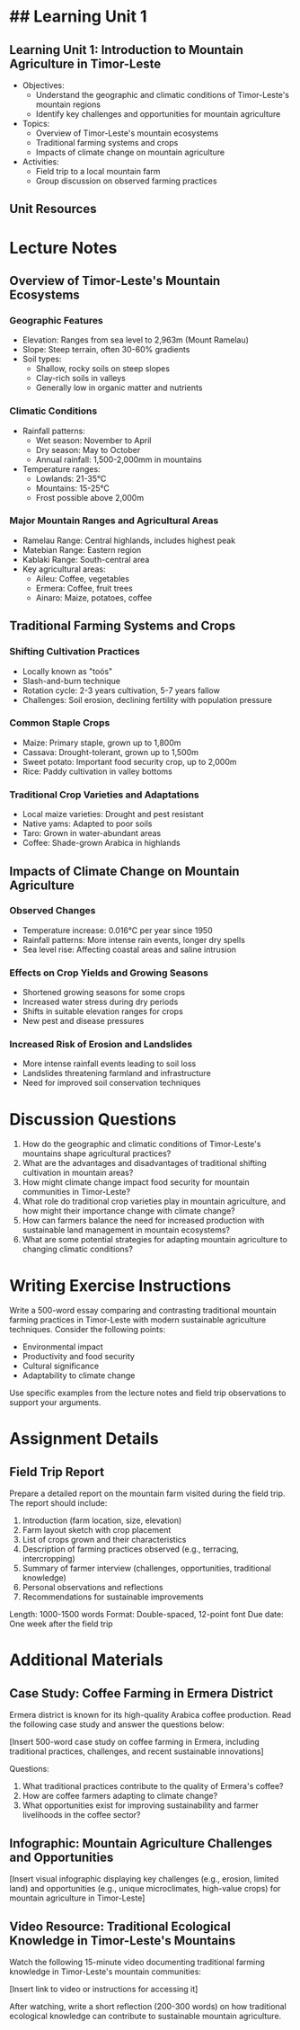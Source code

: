 # ## Learning Unit 1

## Learning Unit 1: Introduction to Mountain Agriculture in Timor-Leste
- Objectives:
  * Understand the geographic and climatic conditions of Timor-Leste's mountain regions
  * Identify key challenges and opportunities for mountain agriculture
- Topics:
  * Overview of Timor-Leste's mountain ecosystems  
  * Traditional farming systems and crops
  * Impacts of climate change on mountain agriculture
- Activities:
  * Field trip to a local mountain farm
  * Group discussion on observed farming practices

## Unit Resources

# Lecture Notes

## Overview of Timor-Leste's Mountain Ecosystems

### Geographic Features
- Elevation: Ranges from sea level to 2,963m (Mount Ramelau)
- Slope: Steep terrain, often 30-60% gradients
- Soil types: 
  - Shallow, rocky soils on steep slopes
  - Clay-rich soils in valleys
  - Generally low in organic matter and nutrients

### Climatic Conditions
- Rainfall patterns:
  - Wet season: November to April
  - Dry season: May to October
  - Annual rainfall: 1,500-2,000mm in mountains
- Temperature ranges:
  - Lowlands: 21-35°C
  - Mountains: 15-25°C
  - Frost possible above 2,000m

### Major Mountain Ranges and Agricultural Areas
- Ramelau Range: Central highlands, includes highest peak
- Matebian Range: Eastern region
- Kablaki Range: South-central area
- Key agricultural areas:
  - Aileu: Coffee, vegetables
  - Ermera: Coffee, fruit trees
  - Ainaro: Maize, potatoes, coffee

## Traditional Farming Systems and Crops

### Shifting Cultivation Practices
- Locally known as "toós"
- Slash-and-burn technique
- Rotation cycle: 2-3 years cultivation, 5-7 years fallow
- Challenges: Soil erosion, declining fertility with population pressure

### Common Staple Crops
- Maize: Primary staple, grown up to 1,800m
- Cassava: Drought-tolerant, grown up to 1,500m
- Sweet potato: Important food security crop, up to 2,000m
- Rice: Paddy cultivation in valley bottoms

### Traditional Crop Varieties and Adaptations
- Local maize varieties: Drought and pest resistant
- Native yams: Adapted to poor soils
- Taro: Grown in water-abundant areas
- Coffee: Shade-grown Arabica in highlands

## Impacts of Climate Change on Mountain Agriculture

### Observed Changes
- Temperature increase: 0.016°C per year since 1950
- Rainfall patterns: More intense rain events, longer dry spells
- Sea level rise: Affecting coastal areas and saline intrusion

### Effects on Crop Yields and Growing Seasons
- Shortened growing seasons for some crops
- Increased water stress during dry periods
- Shifts in suitable elevation ranges for crops
- New pest and disease pressures

### Increased Risk of Erosion and Landslides
- More intense rainfall events leading to soil loss
- Landslides threatening farmland and infrastructure
- Need for improved soil conservation techniques

# Discussion Questions

1. How do the geographic and climatic conditions of Timor-Leste's mountains shape agricultural practices?
2. What are the advantages and disadvantages of traditional shifting cultivation in mountain areas?
3. How might climate change impact food security for mountain communities in Timor-Leste?
4. What role do traditional crop varieties play in mountain agriculture, and how might their importance change with climate change?
5. How can farmers balance the need for increased production with sustainable land management in mountain ecosystems?
6. What are some potential strategies for adapting mountain agriculture to changing climatic conditions?

# Writing Exercise Instructions

Write a 500-word essay comparing and contrasting traditional mountain farming practices in Timor-Leste with modern sustainable agriculture techniques. Consider the following points:

- Environmental impact
- Productivity and food security
- Cultural significance
- Adaptability to climate change

Use specific examples from the lecture notes and field trip observations to support your arguments.

# Assignment Details

## Field Trip Report

Prepare a detailed report on the mountain farm visited during the field trip. The report should include:

1. Introduction (farm location, size, elevation)
2. Farm layout sketch with crop placement
3. List of crops grown and their characteristics
4. Description of farming practices observed (e.g., terracing, intercropping)
5. Summary of farmer interview (challenges, opportunities, traditional knowledge)
6. Personal observations and reflections
7. Recommendations for sustainable improvements

Length: 1000-1500 words
Format: Double-spaced, 12-point font
Due date: One week after the field trip

# Additional Materials

## Case Study: Coffee Farming in Ermera District

Ermera district is known for its high-quality Arabica coffee production. Read the following case study and answer the questions below:

[Insert 500-word case study on coffee farming in Ermera, including traditional practices, challenges, and recent sustainable innovations]

Questions:
1. What traditional practices contribute to the quality of Ermera's coffee?
2. How are coffee farmers adapting to climate change?
3. What opportunities exist for improving sustainability and farmer livelihoods in the coffee sector?

## Infographic: Mountain Agriculture Challenges and Opportunities

[Insert visual infographic displaying key challenges (e.g., erosion, limited land) and opportunities (e.g., unique microclimates, high-value crops) for mountain agriculture in Timor-Leste]

## Video Resource: Traditional Ecological Knowledge in Timor-Leste's Mountains

Watch the following 15-minute video documenting traditional farming knowledge in Timor-Leste's mountain communities:

[Insert link to video or instructions for accessing it]

After watching, write a short reflection (200-300 words) on how traditional ecological knowledge can contribute to sustainable mountain agriculture.